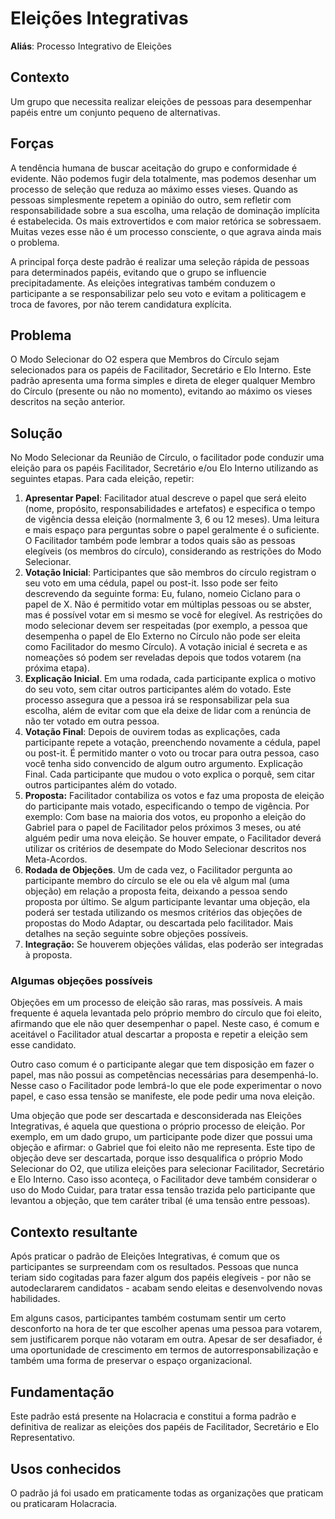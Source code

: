 # Eleições Integrativas

**Aliás**: Processo Integrativo de Eleições

## Contexto

Um grupo que necessita realizar eleições de pessoas para desempenhar papéis entre um conjunto pequeno de alternativas.

## Forças

A tendência humana de buscar aceitação do grupo e conformidade é evidente. Não podemos fugir dela totalmente, mas podemos desenhar um processo de seleção que reduza ao máximo esses vieses. Quando as pessoas simplesmente repetem a opinião do outro, sem refletir com responsabilidade sobre a sua escolha, uma relação de dominação implícita é estabelecida. Os mais extrovertidos e com maior retórica se sobressaem. Muitas vezes esse não é um processo consciente, o que agrava ainda mais o problema.

A principal força deste padrão é realizar uma seleção rápida de pessoas para determinados papéis, evitando que o grupo se influencie precipitadamente. As eleições integrativas também conduzem o participante a se responsabilizar pelo seu voto e evitam a politicagem e troca de favores, por não terem candidatura explícita.

## Problema

O Modo Selecionar do O2 espera que Membros do Círculo sejam selecionados para os papéis de Facilitador, Secretário e Elo Interno. Este padrão apresenta uma forma simples e direta de eleger qualquer Membro do Círculo (presente ou não no momento), evitando ao máximo os vieses descritos na seção anterior.

## Solução

No Modo Selecionar da Reunião de Círculo, o facilitador pode conduzir uma eleição para os papéis Facilitador, Secretário e/ou Elo Interno utilizando as seguintes etapas. Para cada eleição, repetir:

1. **Apresentar Papel**: Facilitador atual descreve o papel que será eleito (nome, propósito, responsabilidades e artefatos) e especifica o tempo de vigência dessa eleição (normalmente 3, 6 ou 12 meses). Uma leitura e mais espaço para perguntas sobre o papel geralmente é o suficiente. O Facilitador também pode lembrar a todos quais são as pessoas elegíveis (os membros do círculo), considerando as restrições do Modo Selecionar.
2. **Votação Inicial**: Participantes que são membros do círculo registram o seu voto em uma cédula, papel ou post-it. Isso pode ser feito descrevendo da seguinte forma: Eu, fulano, nomeio Ciclano para o papel de X. Não é permitido votar em múltiplas pessoas ou se abster, mas é possível votar em si mesmo se você for elegível. As restrições do modo selecionar devem ser respeitadas (por exemplo, a pessoa que desempenha o papel de Elo Externo no Círculo não pode ser eleita como Facilitador do mesmo Círculo). A votação inicial é secreta e as nomeações só podem ser reveladas depois que todos votarem (na próxima etapa).
3. **Explicação Inicial**. Em uma rodada, cada participante explica o motivo do seu voto, sem citar outros participantes além do votado. Este processo assegura que a pessoa irá se responsabilizar pela sua escolha, além de evitar com que ela deixe de lidar com a renúncia de não ter votado em outra pessoa.
4. **Votação Final**: Depois de ouvirem todas as explicações, cada participante repete a votação, preenchendo novamente a cédula, papel ou post-it. É permitido manter o voto ou trocar para outra pessoa, caso você tenha sido convencido de algum outro argumento.
Explicação Final. Cada participante que mudou o voto explica o porquê, sem citar outros participantes além do votado.
5. **Proposta:** Facilitador contabiliza os votos e faz uma proposta de eleição do participante mais votado, especificando o tempo de vigência. Por exemplo: Com base na maioria dos votos, eu proponho a eleição do Gabriel para o papel de Facilitador pelos próximos 3 meses, ou até alguém pedir uma nova eleição. Se houver empate, o Facilitador deverá utilizar os critérios de desempate do Modo Selecionar descritos nos Meta-Acordos.
6. **Rodada de Objeções**. Um de cada vez, o Facilitador pergunta ao participante membro do círculo se ele ou ela vê algum mal (uma objeção) em relação a proposta feita, deixando a pessoa sendo proposta por último. Se algum participante levantar uma objeção, ela poderá ser testada utilizando os mesmos critérios das objeções de propostas do Modo Adaptar, ou descartada pelo facilitador. Mais detalhes na seção seguinte sobre objeções possíveis.
7. **Integração:** Se houverem objeções válidas, elas poderão ser integradas à proposta.

### Algumas objeções possíveis

Objeções em um processo de eleição são raras, mas possíveis. A mais frequente é aquela levantada pelo próprio membro do círculo que foi eleito, afirmando que ele não quer desempenhar o papel. Neste caso, é comum e aceitável o Facilitador atual descartar a proposta e repetir a eleição sem esse candidato.

Outro caso comum é o participante alegar que tem disposição em fazer o papel, mas não possui as competências necessárias para desempenhá-lo. Nesse caso o Facilitador pode lembrá-lo que ele pode experimentar o novo papel, e caso essa tensão se manifeste, ele pode pedir uma nova eleição.

Uma objeção que pode ser descartada e desconsiderada nas Eleições Integrativas, é aquela que questiona o próprio processo de eleição. Por exemplo, em um dado grupo, um participante pode dizer que possui uma objeção e afirmar: o Gabriel que foi eleito não me representa. Este tipo de objeção deve ser descartada, porque isso desqualifica o próprio Modo Selecionar do O2, que utiliza eleições para selecionar Facilitador, Secretário e Elo Interno. Caso isso aconteça, o Facilitador deve também considerar o uso do Modo Cuidar, para tratar essa tensão trazida pelo participante que levantou a objeção, que tem caráter tribal (é uma tensão entre pessoas).

## Contexto resultante

Após praticar o padrão de Eleições Integrativas, é comum que os participantes se surpreendam com os resultados. Pessoas que nunca teriam sido cogitadas para fazer algum dos papéis elegíveis - por não se autodeclararem candidatos - acabam sendo eleitas e desenvolvendo novas habilidades.

Em alguns casos, participantes também costumam sentir um certo desconforto na hora de ter que escolher apenas uma pessoa para votarem, sem justificarem porque não votaram em outra. Apesar de ser desafiador, é uma oportunidade de crescimento em termos de autorresponsabilização e também uma forma de preservar o espaço organizacional.

## Fundamentação

Este padrão está presente na Holacracia e constitui a forma padrão e definitiva de realizar as eleições dos papéis de Facilitador, Secretário e Elo Representativo.

## Usos conhecidos

O padrão já foi usado em praticamente todas as organizações que praticam ou praticaram Holacracia.
